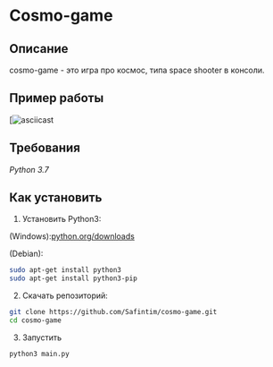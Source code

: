 # Cosmo-game

## Описание

cosmo-game - это игра про космос, типа space shooter в консоли.

## Пример работы

[![asciicast](https://asciinema.org/a/FuIsWV1xoNtcTjcnLPfu0LFPl)

## Требования

*Python 3.7*

## Как установить

1. Установить Python3:

(Windows):[python.org/downloads](https://www.python.org/downloads/windows/)

(Debian):

```sh
sudo apt-get install python3
sudo apt-get install python3-pip
```

2. Скачать репозиторий:

```sh
git clone https://github.com/Safintim/cosmo-game.git
cd cosmo-game
```

3. Запустить
```sh
python3 main.py
```
